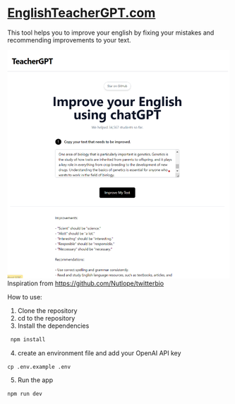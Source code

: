 # [EnglishTeacherGPT.com](https://englishteachergpt.com)

This tool helps you to improve your english by fixing your mistakes and recommending improvements to your text. 

[![English Teacher GPT](./public/englishteacher_screenshot.png)](https://englishteachergpt.com)
Inspiration from https://github.com/Nutlope/twitterbio

How to use: 

1. Clone the repository
2. cd to the repository 
3. Install the dependencies

```bash
 npm install 
```


4. create an environment file and add your OpenAI API key

```
cp .env.example .env
``` 

5. Run the app

```bash
npm run dev
```
